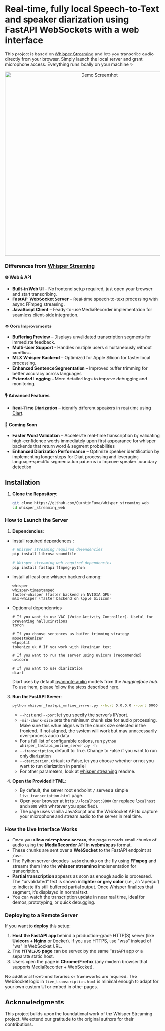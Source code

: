 # Real-time, fully local Speech-to-Text and speaker diarization using FastAPI WebSockets with a web interface

This project is based on [Whisper Streaming](https://github.com/ufal/whisper_streaming) and lets you transcribe audio directly from your browser. Simply launch the local server and grant microphone access. Everything runs locally on your machine ✨

<p align="center">
  <img src="web/demo.png" alt="Demo Screenshot" width="600">
</p>

### Differences from [Whisper Streaming](https://github.com/ufal/whisper_streaming)

#### 🌐 **Web & API**  
- **Built-in Web UI** – No frontend setup required, just open your browser and start transcribing.  
- **FastAPI WebSocket Server** – Real-time speech-to-text processing with async FFmpeg streaming.  
- **JavaScript Client** – Ready-to-use MediaRecorder implementation for seamless client-side integration.

#### ⚙️ **Core Improvements**  
- **Buffering Preview** – Displays unvalidated transcription segments for immediate feedback.  
- **Multi-User Support** – Handles multiple users simultaneously without conflicts.  
- **MLX Whisper Backend** – Optimized for Apple Silicon for faster local processing.  
- **Enhanced Sentence Segmentation** – Improved buffer trimming for better accuracy across languages.  
- **Extended Logging** – More detailed logs to improve debugging and monitoring.  

#### 🎙️ **Advanced Features**  
- **Real-Time Diarization** – Identify different speakers in real time using [Diart](https://github.com/juanmc2005/diart).  

#### 🚀 **Coming Soon**

- **Faster Word Validation** – Accelerate real-time transcription by validating high-confidence words immediately upon first appearance for whisper backends that return word & segment probabilities
- **Enhanced Diarization Performance** – Optimize speaker identification by implementing longer steps for Diart processing and leveraging language-specific segmentation patterns to improve speaker boundary detection


## Installation

1. **Clone the Repository**:

   ```bash
   git clone https://github.com/QuentinFuxa/whisper_streaming_web
   cd whisper_streaming_web
   ```


### How to Launch the Server

1. **Dependencies**:

- Install required dependences :

    ```bash
    # Whisper streaming required dependencies
    pip install librosa soundfile

    # Whisper streaming web required dependencies
    pip install fastapi ffmpeg-python
    ```
- Install at least one whisper backend among:

    ```
   whisper
   whisper-timestamped
   faster-whisper (faster backend on NVIDIA GPU)
   mlx-whisper (faster backend on Apple Silicon)
   ```
- Optionnal dependencies

    ```
    # If you want to use VAC (Voice Activity Controller). Useful for preventing hallucinations
    torch
   
    # If you choose sentences as buffer trimming strategy
    mosestokenizer
    wtpsplit
    tokenize_uk # If you work with Ukrainian text

    # If you want to run the server using uvicorn (recommended)
    uvicorn

    # If you want to use diarization
    diart
    ```

    Diart uses by default [pyannote.audio](https://github.com/pyannote/pyannote-audio) models from the _huggingface hub_. To use them, please follow the steps described [here](https://github.com/juanmc2005/diart?tab=readme-ov-file#get-access-to--pyannote-models).


3. **Run the FastAPI Server**:

    ```bash
    python whisper_fastapi_online_server.py --host 0.0.0.0 --port 8000
    ```

    - `--host` and `--port` let you specify the server’s IP/port. 
    - `-min-chunk-size` sets the minimum chunk size for audio processing. Make sure this value aligns with the chunk size selected in the frontend. If not aligned, the system will work but may unnecessarily over-process audio data.
    - For a full list of configurable options, run `python whisper_fastapi_online_server.py -h`
    - `--transcription`, default to True. Change to False if you want to run only diarization
    - `--diarization`, default to False, let you choose whether or not you want to run diarization in parallel
    - For other parameters, look at [whisper streaming](https://github.com/ufal/whisper_streaming) readme.

4. **Open the Provided HTML**:

    - By default, the server root endpoint `/` serves a simple `live_transcription.html` page.  
    - Open your browser at `http://localhost:8000` (or replace `localhost` and `8000` with whatever you specified).  
    - The page uses vanilla JavaScript and the WebSocket API to capture your microphone and stream audio to the server in real time.

### How the Live Interface Works

- Once you **allow microphone access**, the page records small chunks of audio using the **MediaRecorder** API in **webm/opus** format.  
- These chunks are sent over a **WebSocket** to the FastAPI endpoint at `/asr`.  
- The Python server decodes `.webm` chunks on the fly using **FFmpeg** and streams them into the **whisper streaming** implementation for transcription.  
- **Partial transcription** appears as soon as enough audio is processed. The “unvalidated” text is shown in **lighter or grey color** (i.e., an ‘aperçu’) to indicate it’s still buffered partial output. Once Whisper finalizes that segment, it’s displayed in normal text.  
- You can watch the transcription update in near real time, ideal for demos, prototyping, or quick debugging.

### Deploying to a Remote Server

If you want to **deploy** this setup:

1. **Host the FastAPI app** behind a production-grade HTTP(S) server (like **Uvicorn + Nginx** or Docker). If you use HTTPS, use "wss" instead of "ws" in WebSocket URL.
2. The **HTML/JS page** can be served by the same FastAPI app or a separate static host.  
3. Users open the page in **Chrome/Firefox** (any modern browser that supports MediaRecorder + WebSocket).  

No additional front-end libraries or frameworks are required. The WebSocket logic in `live_transcription.html` is minimal enough to adapt for your own custom UI or embed in other pages.

## Acknowledgments

This project builds upon the foundational work of the Whisper Streaming project. We extend our gratitude to the original authors for their contributions.

